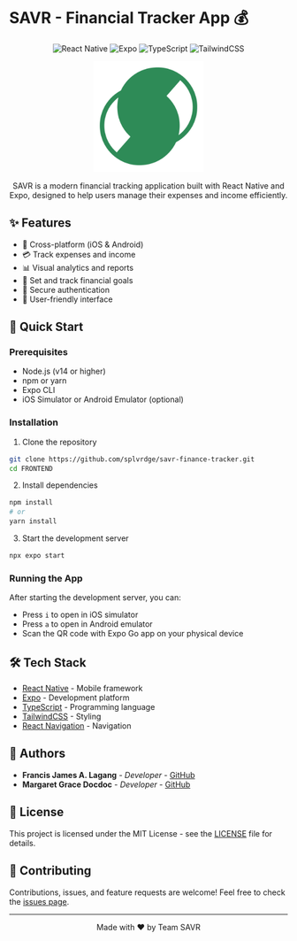 # SAVR - Financial Tracker App 💰

<div align="center">

![React Native](https://img.shields.io/badge/React_Native-20232A?style=for-the-badge&logo=react&logoColor=61DAFB)
![Expo](https://img.shields.io/badge/Expo-000020?style=for-the-badge&logo=expo&logoColor=white)
![TypeScript](https://img.shields.io/badge/TypeScript-007ACC?style=for-the-badge&logo=typescript&logoColor=white)
![TailwindCSS](https://img.shields.io/badge/Tailwind_CSS-38B2AC?style=for-the-badge&logo=tailwind-css&logoColor=white)

<p align="center">
  <img src="assets/icons/savr-green.png" alt="SAVR Logo" width="200"/>
</p>

SAVR is a modern financial tracking application built with React Native and Expo, designed to help users manage their expenses and income efficiently.

</div>

## ✨ Features

- 📱 Cross-platform (iOS & Android)
- 💳 Track expenses and income
- 📊 Visual analytics and reports
- 🎯 Set and track financial goals
- 🔐 Secure authentication
- 📱 User-friendly interface

## 🚀 Quick Start

### Prerequisites

- Node.js (v14 or higher)
- npm or yarn
- Expo CLI
- iOS Simulator or Android Emulator (optional)

### Installation

1. Clone the repository
```bash
git clone https://github.com/splvrdge/savr-finance-tracker.git
cd FRONTEND
```

2. Install dependencies
```bash
npm install
# or
yarn install
```

3. Start the development server
```bash
npx expo start
```

### Running the App

After starting the development server, you can:
- Press `i` to open in iOS simulator
- Press `a` to open in Android emulator
- Scan the QR code with Expo Go app on your physical device

## 🛠️ Tech Stack

- [React Native](https://reactnative.dev/) - Mobile framework
- [Expo](https://expo.dev/) - Development platform
- [TypeScript](https://www.typescriptlang.org/) - Programming language
- [TailwindCSS](https://tailwindcss.com/) - Styling
- [React Navigation](https://reactnavigation.org/) - Navigation

## 👥 Authors

- **Francis James A. Lagang** - _Developer_ - [GitHub](https://github.com/splvrdge)
- **Margaret Grace Docdoc** - _Developer_ - [GitHub](https://github.com/dushaaaa)

## 📄 License

This project is licensed under the MIT License - see the [LICENSE](LICENSE) file for details.

## 🤝 Contributing

Contributions, issues, and feature requests are welcome! Feel free to check the [issues page](https://github.com/splvrdge/savr-finance-tracker/issues).

---

<div align="center">
  Made with ❤️ by Team SAVR
</div>
